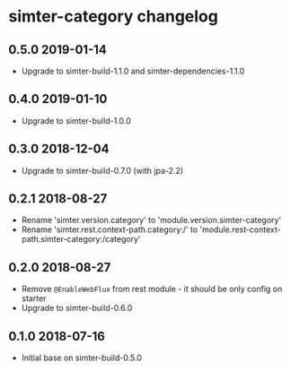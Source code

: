 # simter-category changelog

## 0.5.0 2019-01-14

- Upgrade to simter-build-1.1.0 and simter-dependencies-1.1.0

## 0.4.0 2019-01-10

- Upgrade to simter-build-1.0.0

## 0.3.0 2018-12-04

- Upgrade to simter-build-0.7.0 (with jpa-2.2)

## 0.2.1 2018-08-27

- Rename 'simter.version.category' to 'module.version.simter-category'
- Rename 'simter.rest.context-path.category:/' to 'module.rest-context-path.simter-category:/category'

## 0.2.0 2018-08-27

- Remove `@EnableWebFlux` from rest module - it should be only config on starter
- Upgrade to simter-build-0.6.0

## 0.1.0 2018-07-16

- Initial base on simter-build-0.5.0